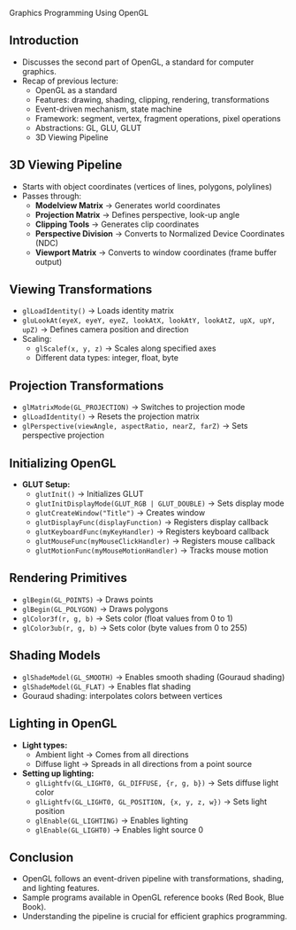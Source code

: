 Graphics Programming Using OpenGL

## Introduction
- Discusses the second part of OpenGL, a standard for computer graphics.
- Recap of previous lecture:
  - OpenGL as a standard
  - Features: drawing, shading, clipping, rendering, transformations
  - Event-driven mechanism, state machine
  - Framework: segment, vertex, fragment operations, pixel operations
  - Abstractions: GL, GLU, GLUT
  - 3D Viewing Pipeline

## 3D Viewing Pipeline
- Starts with object coordinates (vertices of lines, polygons, polylines)
- Passes through:
  - **Modelview Matrix** → Generates world coordinates
  - **Projection Matrix** → Defines perspective, look-up angle
  - **Clipping Tools** → Generates clip coordinates
  - **Perspective Division** → Converts to Normalized Device Coordinates (NDC)
  - **Viewport Matrix** → Converts to window coordinates (frame buffer output)

## Viewing Transformations
- `glLoadIdentity()` → Loads identity matrix
- `gluLookAt(eyeX, eyeY, eyeZ, lookAtX, lookAtY, lookAtZ, upX, upY, upZ)` → Defines camera position and direction
- Scaling:
  - `glScalef(x, y, z)` → Scales along specified axes
  - Different data types: integer, float, byte

## Projection Transformations
- `glMatrixMode(GL_PROJECTION)` → Switches to projection mode
- `glLoadIdentity()` → Resets the projection matrix
- `glPerspective(viewAngle, aspectRatio, nearZ, farZ)` → Sets perspective projection

## Initializing OpenGL
- **GLUT Setup:**
  - `glutInit()` → Initializes GLUT
  - `glutInitDisplayMode(GLUT_RGB | GLUT_DOUBLE)` → Sets display mode
  - `glutCreateWindow("Title")` → Creates window
  - `glutDisplayFunc(displayFunction)` → Registers display callback
  - `glutKeyboardFunc(myKeyHandler)` → Registers keyboard callback
  - `glutMouseFunc(myMouseClickHandler)` → Registers mouse callback
  - `glutMotionFunc(myMouseMotionHandler)` → Tracks mouse motion

## Rendering Primitives
- `glBegin(GL_POINTS)` → Draws points
- `glBegin(GL_POLYGON)` → Draws polygons
- `glColor3f(r, g, b)` → Sets color (float values from 0 to 1)
- `glColor3ub(r, g, b)` → Sets color (byte values from 0 to 255)

## Shading Models
- `glShadeModel(GL_SMOOTH)` → Enables smooth shading (Gouraud shading)
- `glShadeModel(GL_FLAT)` → Enables flat shading
- Gouraud shading: interpolates colors between vertices

## Lighting in OpenGL
- **Light types:**
  - Ambient light → Comes from all directions
  - Diffuse light → Spreads in all directions from a point source
- **Setting up lighting:**
  - `glLightfv(GL_LIGHT0, GL_DIFFUSE, {r, g, b})` → Sets diffuse light color
  - `glLightfv(GL_LIGHT0, GL_POSITION, {x, y, z, w})` → Sets light position
  - `glEnable(GL_LIGHTING)` → Enables lighting
  - `glEnable(GL_LIGHT0)` → Enables light source 0

## Conclusion
- OpenGL follows an event-driven pipeline with transformations, shading, and lighting features.
- Sample programs available in OpenGL reference books (Red Book, Blue Book).
- Understanding the pipeline is crucial for efficient graphics programming.
